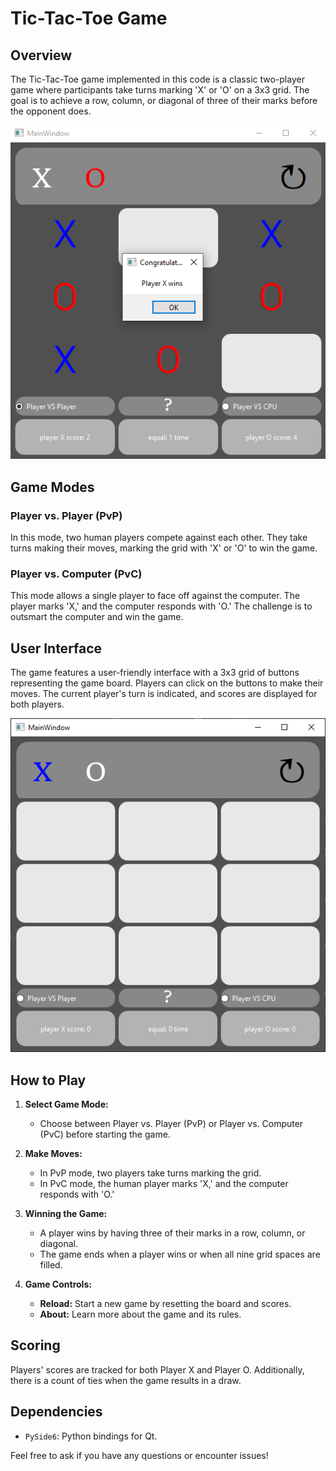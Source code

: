 # Tic-Tac-Toe Game

## Overview

The Tic-Tac-Toe game implemented in this code is a classic two-player game where participants take turns marking 'X' or 'O' on a 3x3 grid. The goal is to achieve a row, column, or diagonal of three of their marks before the opponent does.

![Tic-Tac-Toe](Tic-Tac-Toe.png)

## Game Modes

### Player vs. Player (PvP)

In this mode, two human players compete against each other. They take turns making their moves, marking the grid with 'X' or 'O' to win the game.

### Player vs. Computer (PvC)

This mode allows a single player to face off against the computer. The player marks 'X,' and the computer responds with 'O.' The challenge is to outsmart the computer and win the game.

## User Interface

The game features a user-friendly interface with a 3x3 grid of buttons representing the game board. Players can click on the buttons to make their moves. The current player's turn is indicated, and scores are displayed for both players.

![Game Interface](Game_Interface.png)

## How to Play

1. **Select Game Mode:**
   - Choose between Player vs. Player (PvP) or Player vs. Computer (PvC) before starting the game.

2. **Make Moves:**
   - In PvP mode, two players take turns marking the grid.
   - In PvC mode, the human player marks 'X,' and the computer responds with 'O.'

3. **Winning the Game:**
   - A player wins by having three of their marks in a row, column, or diagonal.
   - The game ends when a player wins or when all nine grid spaces are filled.

4. **Game Controls:**
   - **Reload:** Start a new game by resetting the board and scores.
   - **About:** Learn more about the game and its rules.

## Scoring

Players' scores are tracked for both Player X and Player O. Additionally, there is a count of ties when the game results in a draw.

## Dependencies

- `PySide6`: Python bindings for Qt.

Feel free to ask if you have any questions or encounter issues!
